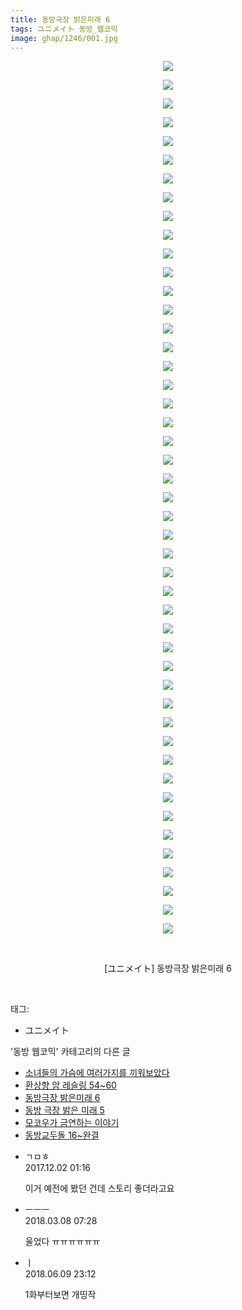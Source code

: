 ```yaml
---
title: 동방극장 밝은미래 6
tags: ユニメイト 동방_웹코믹
image: ghap/1246/001.jpg
---
```

<div class="article">
<p style="text-align: center; clear: none; float: none;"><img src="{{ site.nasurl }}/ghap/1246/001.jpg"/></p>
<p style="text-align: center; clear: none; float: none;"><img src="{{ site.nasurl }}/ghap/1246/002.jpg"/></p>
<p style="text-align: center; clear: none; float: none;"><img src="{{ site.nasurl }}/ghap/1246/003.jpg"/></p>
<p style="text-align: center; clear: none; float: none;"><img src="{{ site.nasurl }}/ghap/1246/004.jpg"/></p>
<p style="text-align: center; clear: none; float: none;"><img src="{{ site.nasurl }}/ghap/1246/005.jpg"/></p>
<p style="text-align: center; clear: none; float: none;"><img src="{{ site.nasurl }}/ghap/1246/006.jpg"/></p>
<p style="text-align: center; clear: none; float: none;"><img src="{{ site.nasurl }}/ghap/1246/007.jpg"/></p>
<p style="text-align: center; clear: none; float: none;"><img src="{{ site.nasurl }}/ghap/1246/008.jpg"/></p>
<p style="text-align: center; clear: none; float: none;"><img src="{{ site.nasurl }}/ghap/1246/009.jpg"/></p>
<p style="text-align: center; clear: none; float: none;"><img src="{{ site.nasurl }}/ghap/1246/010.jpg"/></p>
<p style="text-align: center; clear: none; float: none;"><img src="{{ site.nasurl }}/ghap/1246/011.jpg"/></p>
<p style="text-align: center; clear: none; float: none;"><img src="{{ site.nasurl }}/ghap/1246/012.jpg"/></p>
<p style="text-align: center; clear: none; float: none;"><img src="{{ site.nasurl }}/ghap/1246/013.jpg"/></p>
<p style="text-align: center; clear: none; float: none;"><img src="{{ site.nasurl }}/ghap/1246/014.jpg"/></p>
<p style="text-align: center; clear: none; float: none;"><img src="{{ site.nasurl }}/ghap/1246/015.jpg"/></p>
<p style="text-align: center; clear: none; float: none;"><img src="{{ site.nasurl }}/ghap/1246/016.jpg"/></p>
<p style="text-align: center; clear: none; float: none;"><img src="{{ site.nasurl }}/ghap/1246/017.jpg"/></p>
<p style="text-align: center; clear: none; float: none;"><img src="{{ site.nasurl }}/ghap/1246/018.jpg"/></p>
<p style="text-align: center; clear: none; float: none;"><img src="{{ site.nasurl }}/ghap/1246/019.jpg"/></p>
<p style="text-align: center; clear: none; float: none;"><img src="{{ site.nasurl }}/ghap/1246/020.jpg"/></p>
<p style="text-align: center; clear: none; float: none;"><img src="{{ site.nasurl }}/ghap/1246/021.jpg"/></p>
<p style="text-align: center; clear: none; float: none;"><img src="{{ site.nasurl }}/ghap/1246/022.jpg"/></p>
<p style="text-align: center; clear: none; float: none;"><img src="{{ site.nasurl }}/ghap/1246/023.jpg"/></p>
<p style="text-align: center; clear: none; float: none;"><img src="{{ site.nasurl }}/ghap/1246/024.jpg"/></p>
<p style="text-align: center; clear: none; float: none;"><img src="{{ site.nasurl }}/ghap/1246/025.jpg"/></p>
<p style="text-align: center; clear: none; float: none;"><img src="{{ site.nasurl }}/ghap/1246/026.jpg"/></p>
<p style="text-align: center; clear: none; float: none;"><img src="{{ site.nasurl }}/ghap/1246/027.jpg"/></p>
<p style="text-align: center; clear: none; float: none;"><img src="{{ site.nasurl }}/ghap/1246/028.jpg"/></p>
<p style="text-align: center; clear: none; float: none;"><img src="{{ site.nasurl }}/ghap/1246/029.jpg"/></p>
<p style="text-align: center; clear: none; float: none;"><img src="{{ site.nasurl }}/ghap/1246/030.jpg"/></p>
<p style="text-align: center; clear: none; float: none;"><img src="{{ site.nasurl }}/ghap/1246/031.jpg"/></p>
<p style="text-align: center; clear: none; float: none;"><img src="{{ site.nasurl }}/ghap/1246/032.jpg"/></p>
<p style="text-align: center; clear: none; float: none;"><img src="{{ site.nasurl }}/ghap/1246/033.jpg"/></p>
<p style="text-align: center; clear: none; float: none;"><img src="{{ site.nasurl }}/ghap/1246/034.jpg"/></p>
<p style="text-align: center; clear: none; float: none;"><img src="{{ site.nasurl }}/ghap/1246/035.jpg"/></p>
<p style="text-align: center; clear: none; float: none;"><img src="{{ site.nasurl }}/ghap/1246/036.jpg"/></p>
<p style="text-align: center; clear: none; float: none;"><img src="{{ site.nasurl }}/ghap/1246/037.jpg"/></p>
<p style="text-align: center; clear: none; float: none;"><img src="{{ site.nasurl }}/ghap/1246/038.jpg"/></p>
<p style="text-align: center; clear: none; float: none;"><img src="{{ site.nasurl }}/ghap/1246/039.jpg"/></p>
<p style="text-align: center; clear: none; float: none;"><img src="{{ site.nasurl }}/ghap/1246/040.jpg"/></p>
<p style="text-align: center; clear: none; float: none;"><img src="{{ site.nasurl }}/ghap/1246/041.jpg"/></p>
<p style="text-align: center; clear: none; float: none;"><img src="{{ site.nasurl }}/ghap/1246/042.jpg"/></p>
<p style="text-align: center; clear: none; float: none;"><img src="{{ site.nasurl }}/ghap/1246/043.jpg"/></p>
<p style="text-align: center; clear: none; float: none;"><img src="{{ site.nasurl }}/ghap/1246/044.jpg"/></p>
<p style="text-align: center; clear: none; float: none;"><img src="{{ site.nasurl }}/ghap/1246/045.jpg"/></p>
<p style="text-align: center; clear: none; float: none;"><img src="{{ site.nasurl }}/ghap/1246/046.jpg"/></p>
<p style="text-align: center; clear: none; float: none;"><img src="{{ site.nasurl }}/ghap/1246/047.jpg"/></p>
<p style="text-align: center; clear: none; float: none;"><br/></p>
<p style="text-align: center; clear: none; float: none;">[ユニメイト] 동방극장 밝은미래 6</p>
<p><br/></p>
</div><div class="tagTrail">
<p>태그: </p>
<ul>
<li>ユニメイト</li>
</ul>
</div><div class="another">
<p>'동방 웹코믹' 카테고리의 다른 글</p>
<ul>
<li><a href="/2016-07-31-ghap_1258">소녀들의 가슴에 여러가지를 끼워보았다</a></li>
<li><a href="/2016-07-30-ghap_1249">환상향 암 레슬링 54~60</a></li>
<li><a href="/2016-07-30-ghap_1246">동방극장 밝은미래 6</a></li>
<li><a href="/2016-07-30-ghap_1233">동방 극장 밝은 미래 5</a></li>
<li><a href="/2016-07-29-ghap_1205">모코우가 금연하는 이야기</a></li>
<li><a href="/2016-07-29-ghap_1204">동방교두돌 16~완결</a></li>
</ul>
</div><div class="cb_module cb_fluid">
<div class="cb_wrt cb_profile">
<div class="comment">
<ul>
<li class="cb_thumb_off" id="comment15142615">
<div class="cb_comment_area">
<div class="cb_info_area">
<div class="cb_section">
<span class="cb_nick_name">ㄱㅁㅎ</span>
</div>
<div class="cb_section">
<span class="cb_date">2017.12.02 01:16 </span>
</div>
</div>
<div class="cb_dsc_comment">
<p class="cb_dsc">
											이거 예전에 봤던 건데 스토리 좋더라고요
										</p>
</div>
</div></li>
<li class="cb_thumb_off" id="comment15215085">
<div class="cb_comment_area">
<div class="cb_info_area">
<div class="cb_section">
<span class="cb_nick_name">ㅡㅡㅡ</span>
</div>
<div class="cb_section">
<span class="cb_date">2018.03.08 07:28 </span>
</div>
</div>
<div class="cb_dsc_comment">
<p class="cb_dsc">
											울었다 ㅠㅠㅠㅠㅠㅠ
										</p>
</div>
</div></li>
<li class="cb_thumb_off" id="comment15268600">
<div class="cb_comment_area">
<div class="cb_info_area">
<div class="cb_section">
<span class="cb_nick_name">ㅣ</span>
</div>
<div class="cb_section">
<span class="cb_date">2018.06.09 23:12 </span>
</div>
</div>
<div class="cb_dsc_comment">
<p class="cb_dsc">
											1화부터보면 개띵작
										</p>
</div>
</div></li>
</ul>
</div>
</div><!-- commentList close -->
</div>